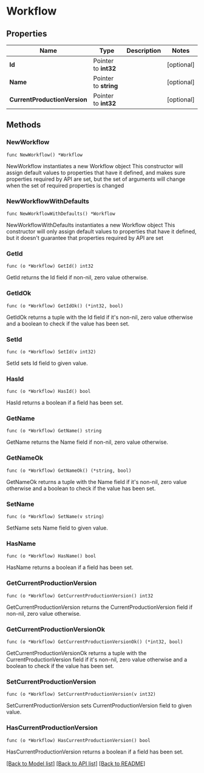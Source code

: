 # Workflow

## Properties

Name | Type | Description | Notes
------------ | ------------- | ------------- | -------------
**Id** | Pointer to **int32** |  | [optional] 
**Name** | Pointer to **string** |  | [optional] 
**CurrentProductionVersion** | Pointer to **int32** |  | [optional] 

## Methods

### NewWorkflow

`func NewWorkflow() *Workflow`

NewWorkflow instantiates a new Workflow object
This constructor will assign default values to properties that have it defined,
and makes sure properties required by API are set, but the set of arguments
will change when the set of required properties is changed

### NewWorkflowWithDefaults

`func NewWorkflowWithDefaults() *Workflow`

NewWorkflowWithDefaults instantiates a new Workflow object
This constructor will only assign default values to properties that have it defined,
but it doesn't guarantee that properties required by API are set

### GetId

`func (o *Workflow) GetId() int32`

GetId returns the Id field if non-nil, zero value otherwise.

### GetIdOk

`func (o *Workflow) GetIdOk() (*int32, bool)`

GetIdOk returns a tuple with the Id field if it's non-nil, zero value otherwise
and a boolean to check if the value has been set.

### SetId

`func (o *Workflow) SetId(v int32)`

SetId sets Id field to given value.

### HasId

`func (o *Workflow) HasId() bool`

HasId returns a boolean if a field has been set.

### GetName

`func (o *Workflow) GetName() string`

GetName returns the Name field if non-nil, zero value otherwise.

### GetNameOk

`func (o *Workflow) GetNameOk() (*string, bool)`

GetNameOk returns a tuple with the Name field if it's non-nil, zero value otherwise
and a boolean to check if the value has been set.

### SetName

`func (o *Workflow) SetName(v string)`

SetName sets Name field to given value.

### HasName

`func (o *Workflow) HasName() bool`

HasName returns a boolean if a field has been set.

### GetCurrentProductionVersion

`func (o *Workflow) GetCurrentProductionVersion() int32`

GetCurrentProductionVersion returns the CurrentProductionVersion field if non-nil, zero value otherwise.

### GetCurrentProductionVersionOk

`func (o *Workflow) GetCurrentProductionVersionOk() (*int32, bool)`

GetCurrentProductionVersionOk returns a tuple with the CurrentProductionVersion field if it's non-nil, zero value otherwise
and a boolean to check if the value has been set.

### SetCurrentProductionVersion

`func (o *Workflow) SetCurrentProductionVersion(v int32)`

SetCurrentProductionVersion sets CurrentProductionVersion field to given value.

### HasCurrentProductionVersion

`func (o *Workflow) HasCurrentProductionVersion() bool`

HasCurrentProductionVersion returns a boolean if a field has been set.


[[Back to Model list]](../README.md#documentation-for-models) [[Back to API list]](../README.md#documentation-for-api-endpoints) [[Back to README]](../README.md)


